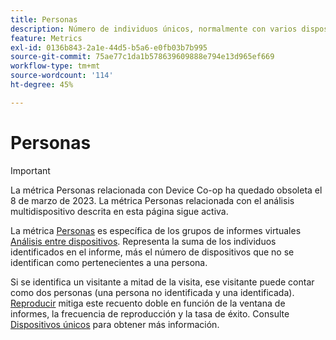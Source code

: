 ```yaml
---
title: Personas
description: Número de individuos únicos, normalmente con varios dispositivos.
feature: Metrics
exl-id: 0136b843-2a1e-44d5-b5a6-e0fb03b7b995
source-git-commit: 75ae77c1da1b578639609888e794e13d965ef669
workflow-type: tm+mt
source-wordcount: '114'
ht-degree: 45%

---
```


# Personas

>[!IMPORTANT]
>
>La métrica Personas relacionada con Device Co-op ha quedado obsoleta el 8 de marzo de 2023. La métrica Personas relacionada con el análisis multidispositivo descrita en esta página sigue activa.

La métrica [Personas](overview.md) es específica de los grupos de informes virtuales [Análisis entre dispositivos](../cda/overview.md). Representa la suma de los individuos identificados en el informe, más el número de dispositivos que no se identifican como pertenecientes a una persona.

Si se identifica un visitante a mitad de la visita, ese visitante puede contar como dos personas (una persona no identificada y una identificada). [Reproducir](/help/components/cda/replay.md) mitiga este recuento doble en función de la ventana de informes, la frecuencia de reproducción y la tasa de éxito. Consulte [Dispositivos únicos](unique-devices.md) para obtener más información.
